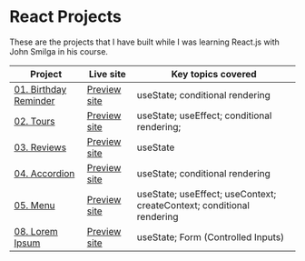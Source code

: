 # React Projects

These are the projects that I have built while I was learning React.js with John Smilga in his course.

| Project                                      | Live site                                                    | Key topics covered                                                    |
| -------------------------------------------- | ------------------------------------------------------------ | --------------------------------------------------------------------- |
| [01. Birthday Reminder](./01-birthday-buddy) | [Preview site](https://my-01-birthday-reminder.netlify.app/) | useState; conditional rendering                                       |
| [02. Tours](./02-tours)                      | [Preview site](https://my-02-tours.netlify.app/)             | useState; useEffect; conditional rendering;                           |
| [03. Reviews](./03-reviews)                  | [Preview site](https://my-03-reviews.netlify.app/)           | useState                                                              |
| [04. Accordion](./04-accordion)              | [Preview site](https://my-04-accordion.netlify.app/)         | useState; conditional rendering                                       |
| [05. Menu](./05-menu)                        | [Preview site](https://my-05-menu.netlify.app/)              | useState; useEffect; useContext; createContext; conditional rendering |
| [08. Lorem Ipsum](./08-lorem-ipsum)          | [Preview site](https://my-08-lorem-ipsum.netlify.app/)       | useState; Form (Controlled Inputs)                                    |

